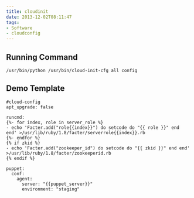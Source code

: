 ```yaml
---
title: cloudinit
date: 2013-12-02T08:11:47
tags: 
- Software
- cloudconfig
---
```


## Running Command

    /usr/bin/python /usr/bin/cloud-init-cfg all config

## Demo Template

~~~
#cloud-config
apt_upgrade: false

runcmd:
{%- for index, role in server_role %}
- echo 'Facter.add("role{{index}}") do setcode do "{{ role }}" end end' >/usr/lib/ruby/1.8/facter/serverrole{{index}}.rb
{%- endfor %}
{% if zkid %}
- echo 'Facter.add("zookeeper_id") do setcode do "{{ zkid }}" end end' >/usr/lib/ruby/1.8/facter/zookeeperid.rb
{% endif %}

puppet:
  conf:
    agent:
      server: "{{puppet_server}}"
      environment: "staging"
~~~